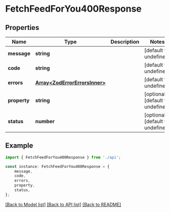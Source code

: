 # FetchFeedForYou400Response


## Properties

Name | Type | Description | Notes
------------ | ------------- | ------------- | -------------
**message** | **string** |  | [default to undefined]
**code** | **string** |  | [default to undefined]
**errors** | [**Array&lt;ZodErrorErrorsInner&gt;**](ZodErrorErrorsInner.md) |  | [default to undefined]
**property** | **string** |  | [optional] [default to undefined]
**status** | **number** |  | [optional] [default to undefined]

## Example

```typescript
import { FetchFeedForYou400Response } from './api';

const instance: FetchFeedForYou400Response = {
    message,
    code,
    errors,
    property,
    status,
};
```

[[Back to Model list]](../README.md#documentation-for-models) [[Back to API list]](../README.md#documentation-for-api-endpoints) [[Back to README]](../README.md)
